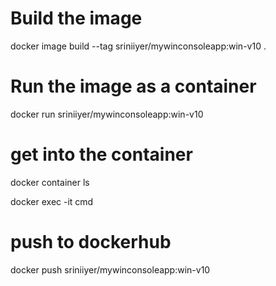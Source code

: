 # Build the image 

docker image build --tag sriniiyer/mywinconsoleapp:win-v10 .

# Run the image as a container

docker run sriniiyer/mywinconsoleapp:win-v10


# get into the container


docker container ls

docker exec -it <containerid> cmd

# push to dockerhub

docker push sriniiyer/mywinconsoleapp:win-v10



